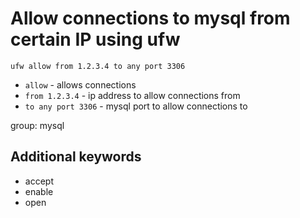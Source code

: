 # Allow connections to mysql from certain IP using ufw

```ufw
ufw allow from 1.2.3.4 to any port 3306
```

- `allow` - allows connections
- `from 1.2.3.4` - ip address to allow connections from
- `to any port 3306` - mysql port to allow connections to

group: mysql


## Additional keywords
- accept
- enable
- open
